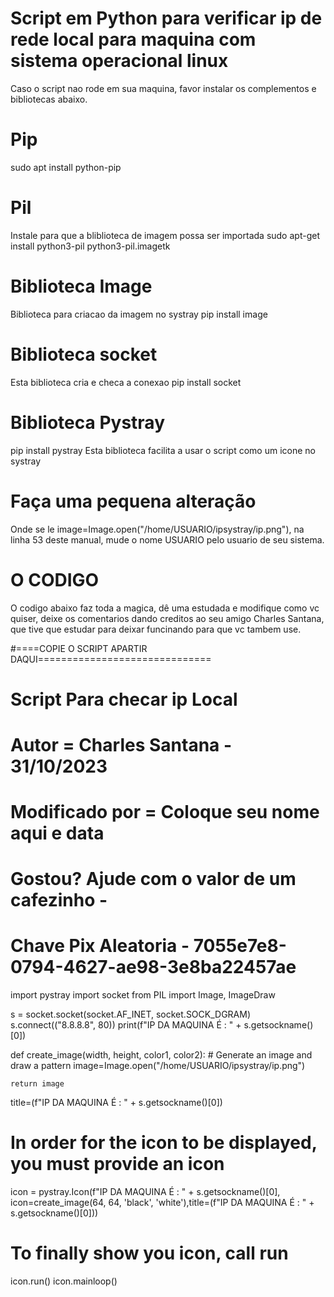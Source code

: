 # Script em Python para verificar ip de rede local para maquina com sistema operacional linux

Caso o script nao rode em sua maquina, favor instalar os complementos e bibliotecas abaixo.
# Pip
sudo apt install python-pip

# Pil
Instale para que a bliblioteca de imagem possa ser importada
sudo apt-get install python3-pil python3-pil.imagetk

# Biblioteca Image
Biblioteca para criacao da imagem no systray
pip install image

# Biblioteca socket
Esta biblioteca cria e checa a conexao
pip install socket

# Biblioteca Pystray
pip install pystray
Esta biblioteca facilita a usar o script como um icone no systray



# Faça uma pequena alteração
Onde se le image=Image.open("/home/USUARIO/ipsystray/ip.png"), na linha 53 deste manual, mude o nome USUARIO pelo usuario de seu sistema.


# O CODIGO
O codigo abaixo faz toda a magica, dê uma estudada e modifique como vc quiser, deixe os comentarios dando creditos ao seu amigo Charles Santana, que tive que estudar para deixar funcinando para que vc tambem use. 

#====COPIE O SCRIPT APARTIR DAQUI==============================

# Script Para checar ip Local
# Autor = Charles Santana - 31/10/2023
# Modificado por = Coloque seu nome aqui e data
# Gostou? Ajude com o valor de um cafezinho - 
# Chave Pix Aleatoria - 7055e7e8-0794-4627-ae98-3e8ba22457ae


import pystray
import socket
from PIL import Image, ImageDraw

s = socket.socket(socket.AF_INET, socket.SOCK_DGRAM)
s.connect(("8.8.8.8", 80))
print(f"IP DA MAQUINA É : " + s.getsockname()[0])



def create_image(width, height, color1, color2):
    # Generate an image and draw a pattern
    image=Image.open("/home/USUARIO/ipsystray/ip.png")
   

    return image

title=(f"IP DA MAQUINA É : " + s.getsockname()[0])
# In order for the icon to be displayed, you must provide an icon
icon = pystray.Icon(f"IP DA MAQUINA É : " + s.getsockname()[0],
    icon=create_image(64, 64, 'black', 'white'),title=(f"IP DA MAQUINA É : " + s.getsockname()[0]))


# To finally show you icon, call run

icon.run()
icon.mainloop()



